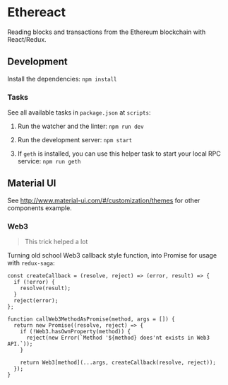 # Ethereact

Reading blocks and transactions from the Ethereum blockchain with React/Redux.

## Development

Install the dependencies:
`npm install`

### Tasks
See all available tasks in `package.json` at `scripts`:

1. Run the watcher and the linter:
`npm run dev`

2. Run the development server:
`npm start`

3. If `geth` is installed, you can use this helper task to start your local RPC service:
`npm run geth`

## Material UI

See http://www.material-ui.com/#/customization/themes for other components example.


### Web3

> This trick helped a lot

Turning old school Web3 callback style function, into Promise for usage with `redux-saga`:
```
const createCallback = (resolve, reject) => (error, result) => {
  if (!error) {
    resolve(result);
  }
  reject(error);
};

function callWeb3MethodAsPromise(method, args = []) {
  return new Promise((resolve, reject) => {
    if (!Web3.hasOwnProperty(method)) {
      reject(new Error(`Method '${method} does'nt exists in Web3 API.`));
    }

    return Web3[method](...args, createCallback(resolve, reject));
  });
}
```